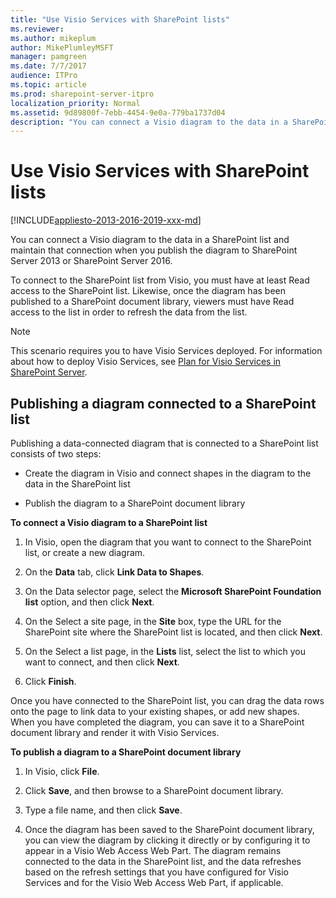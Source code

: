 ```yaml
---
title: "Use Visio Services with SharePoint lists"
ms.reviewer: 
ms.author: mikeplum
author: MikePlumleyMSFT
manager: pamgreen
ms.date: 7/7/2017
audience: ITPro
ms.topic: article
ms.prod: sharepoint-server-itpro
localization_priority: Normal
ms.assetid: 9d89800f-7ebb-4454-9e0a-779ba1737d04
description: "You can connect a Visio diagram to the data in a SharePoint list and maintain that connection when you publish the diagram to SharePoint Server."
---
```


# Use Visio Services with SharePoint lists

[!INCLUDE[appliesto-2013-2016-2019-xxx-md](../includes/appliesto-2013-2016-2019-xxx-md.md)]

You can connect a Visio diagram to the data in a SharePoint list and maintain that connection when you publish the diagram to SharePoint Server 2013 or SharePoint Server 2016.
  
To connect to the SharePoint list from Visio, you must have at least Read access to the SharePoint list. Likewise, once the diagram has been published to a SharePoint document library, viewers must have Read access to the list in order to refresh the data from the list.
  
> [!NOTE]
> This scenario requires you to have Visio Services deployed. For information about how to deploy Visio Services, see [Plan for Visio Services in SharePoint Server](/previous-versions/office/sharepoint-server-2010/ee663482(v=office.14)). 
  
## Publishing a diagram connected to a SharePoint list

Publishing a data-connected diagram that is connected to a SharePoint list consists of two steps:
  
- Create the diagram in Visio and connect shapes in the diagram to the data in the SharePoint list
    
- Publish the diagram to a SharePoint document library
    
 **To connect a Visio diagram to a SharePoint list**
  
1. In Visio, open the diagram that you want to connect to the SharePoint list, or create a new diagram.
    
2. On the **Data** tab, click **Link Data to Shapes**.
    
3. On the Data selector page, select the **Microsoft SharePoint Foundation list** option, and then click **Next**.
    
4. On the Select a site page, in the **Site** box, type the URL for the SharePoint site where the SharePoint list is located, and then click **Next**.
    
5. On the Select a list page, in the **Lists** list, select the list to which you want to connect, and then click **Next**.
    
6. Click **Finish**.
    
Once you have connected to the SharePoint list, you can drag the data rows onto the page to link data to your existing shapes, or add new shapes. When you have completed the diagram, you can save it to a SharePoint document library and render it with Visio Services.
  
 **To publish a diagram to a SharePoint document library**
  
1. In Visio, click **File**.
    
2. Click **Save**, and then browse to a SharePoint document library.
    
3. Type a file name, and then click **Save**.
    
4. Once the diagram has been saved to the SharePoint document library, you can view the diagram by clicking it directly or by configuring it to appear in a Visio Web Access Web Part. The diagram remains connected to the data in the SharePoint list, and the data refreshes based on the refresh settings that you have configured for Visio Services and for the Visio Web Access Web Part, if applicable.
  

